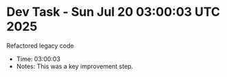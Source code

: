 # Dev Task - Sun Jul 20 03:00:03 UTC 2025
Refactored legacy code
- Time: 03:00:03
- Notes: This was a key improvement step.
